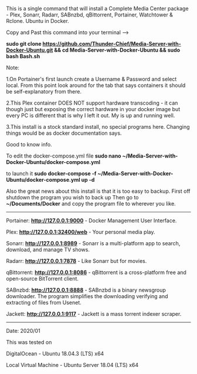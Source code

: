 This is a single command that will install a Complete Media Center package - Plex, Sonarr, Radarr, SABnzbd, qBittorrent, Portainer, Watchtower & Rclone. Ubuntu in Docker.

Copy and Past this command into your terminal 
--> 

**sudo git clone https://github.com/Thunder-Chief/Media-Server-with-Docker-Ubuntu.git && cd Media-Server-with-Docker-Ubuntu && sudo bash Bash.sh**


Note:

1.On Portainer's first launch create a Username  & Password and select local. From this point look around for the tab that says containers it should be self-explanatory from there.

2.This Plex container DOES NOT support hardware transcoding - it can though just but exposing the correct hardware in your docker image but every PC is different that is why I left it out. My is up and running well.

3.This install is a stock standard install, no special programs here. Changing things would be as docker documentation says.


Good to know info.

To edit the docker-compose.yml file 
**sudo nano ~/Media-Server-with-Docker-Ubuntu/docker-compose.yml**

to launch it
**sudo docker-compose -f ~/Media-Server-with-Docker-Ubuntu/docker-compose.yml up -d**

Also the great news about this install is that it is too easy to backup.
First off shutdown the program you wish to back up 
Then go to **~/Documents/Docker** and copy the program file to wherever you like. 

________________________________________________________________________________

Portainer: **http://127.0.0.1:9000** - Docker Management User Interface.

Plex: **http://127.0.0.1:32400/web** -  Your personal media play.

Sonarr: **http://127.0.0.1:8989** - Sonarr is a multi-platform app to search, download, and manage TV shows.

Radarr: **http://127.0.0.1:7878** - Like Sonarr but for movies.

qBittorrent: **http://127.0.0.1:8086** - qBittorrent is a cross-platform free and open-source BitTorrent client.

SABnzbd: **http://127.0.0.1:8888** - SABnzbd is a binary newsgroup downloader. The program simplifies the downloading verifying and extracting of files from Usenet.

Jackett: **http://127.0.0.1:9117** - Jackett is a mass torrent indexer scraper.
________________________________________________________________________________

Date: 2020/01

This was tested on 

DigitalOcean - Ubuntu 18.04.3 (LTS) x64

Local Virtual Machine - Ubuntu Server 18.04 (LTS) x64
